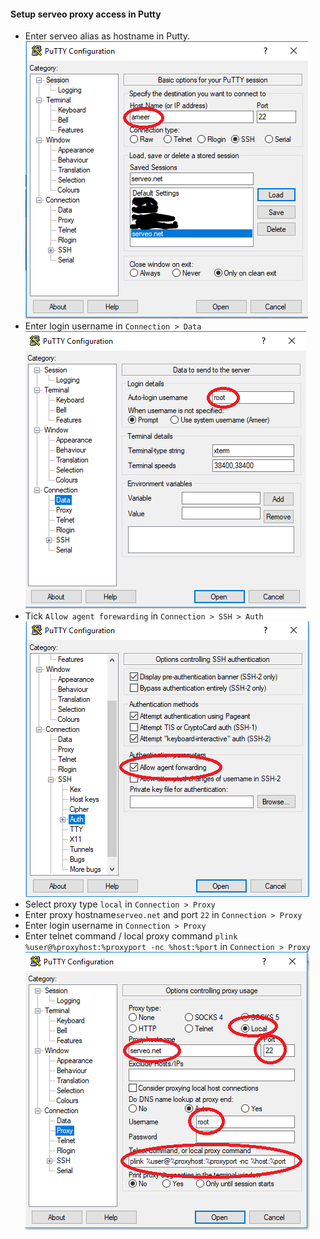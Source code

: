 #### Setup serveo proxy access in Putty
* Enter serveo alias as hostname in Putty.
![putty1](img/putty1.png)
* Enter login username in `Connection > Data`
![putty2](img/putty2.png)
* Tick `Allow agent forewarding` in `Connection > SSH > Auth`
![putty3](img/putty3.png)
* Select proxy type `local` in `Connection > Proxy`
* Enter proxy hostname`serveo.net` and port `22` in `Connection > Proxy`
* Enter login username in `Connection > Proxy`
* Enter telnet command / local proxy command `plink %user@%proxyhost:%proxyport -nc %host:%port` in `Connection > Proxy`
![putty4](img/putty4.png)
